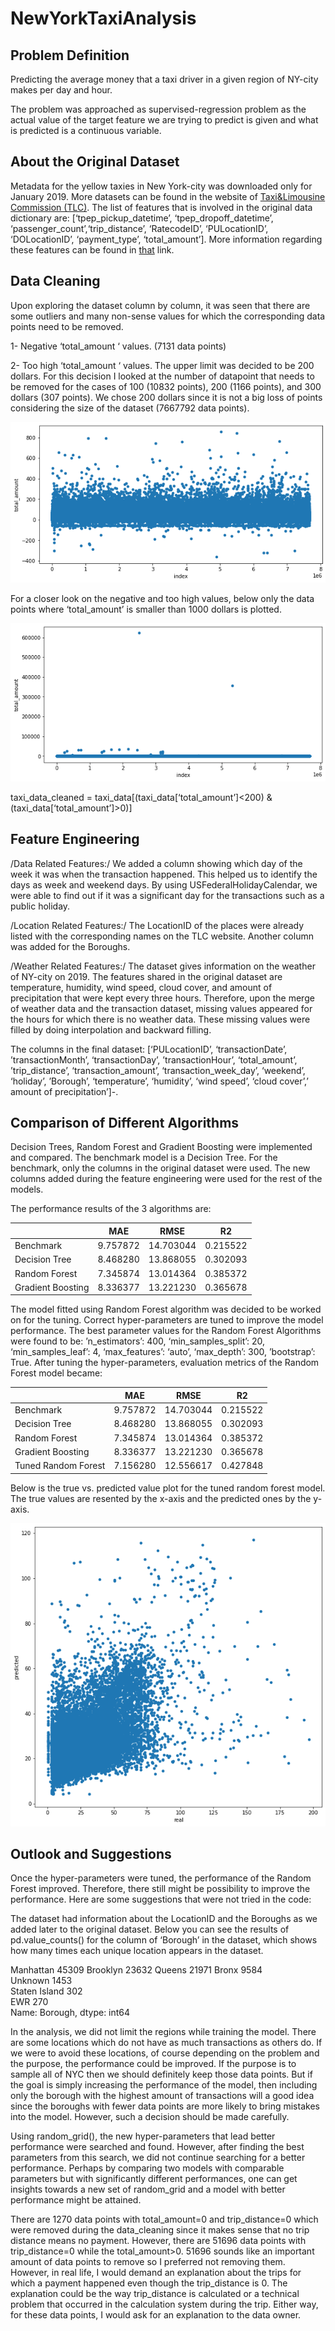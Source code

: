 # NewYorkTaxiAnalysis

## Problem Definition
Predicting the average money that a taxi driver in a given region of NY-city makes per day and hour.

The problem was approached as supervised-regression problem as the actual value of the target feature we are trying to predict is given and what is predicted is a continuous variable.

## About the Original Dataset
Metadata for the yellow taxies in New York-city was downloaded only for January 2019. More datasets can be found in the website of [Taxi&Limousine Commission (TLC)](https://www1.nyc.gov/site/tlc/about/tlc-trip-record-data.page).  The list of features that is involved in the original data dictionary are: [‘tpep_pickup_datetime’, ‘tpep_dropoff_datetime’, ‘passenger_count’,‘trip_distance’, ‘RatecodeID’, ‘PULocationID’, ‘DOLocationID’, ‘payment_type’, ‘total_amount’]. More information regarding these features can be found in [that](https://www1.nyc.gov/assets/tlc/downloads/pdf/data_dictionary_trip_records_yellow.pdf) link.

## Data Cleaning
Upon exploring the dataset column by column, it was seen that there are some outliers and many non-sense values for which the corresponding data points need to be removed. 

1- Negative ‘total_amount ‘ values. (7131 data points)

2- Too high ‘total_amount ‘ values. The upper limit was decided to be 200 dollars. For this decision I looked at the number of datapoint that needs to be removed for the cases of 100 (10832 points), 200 (1166 points), and 300 dollars (307 points).  We chose 200 dollars since it is not a big loss of points considering the size of the dataset (7667792 data points).

![Negative and zero values](/figures/figure2)


For a closer look on the negative and too high values, below only the data points where ‘total_amount’ is smaller than 1000 dollars is plotted.

![Too high values](/figures/figure1)

taxi_data_cleaned = taxi_data[(taxi_data[‘total_amount’]<200) & (taxi_data[‘total_amount’]>0)]


## Feature Engineering
/Data Related Features:/  We added a column showing which day of the week it was when the transaction happened. This helped us to identify the days as week and weekend days. By using USFederalHolidayCalendar, we were able to find out if it was a significant day for the transactions such as a public holiday. 

/Location Related Features:/  The LocationID of the places were already listed with the corresponding names on the TLC website. Another column was added for the Boroughs.

/Weather Related Features:/  The dataset gives information on the weather of NY-city on 2019. The features shared in the original dataset are temperature, humidity, wind speed, cloud cover, and amount of precipitation that were kept every three hours. Therefore, upon the merge of weather data and the transaction dataset, missing values appeared for the hours for which there is no weather data. These missing values were filled by doing interpolation and backward filling.

The columns in the final dataset: [‘PULocationID’, ‘transactionDate’, ’transactionMonth’, ‘transactionDay’, ’transactionHour’, ‘total_amount’, ’trip_distance’, ‘transaction_amount’, ‘transaction_week_day’, ‘weekend’, ‘holiday’, ’Borough’, ‘temperature’, ‘humidity’, ‘wind speed’, ‘cloud cover’,’ amount of precipitation’]-.

## Comparison of Different Algorithms 
Decision Trees, Random Forest and Gradient Boosting were implemented and compared. The benchmark model is a Decision Tree. For the benchmark, only the columns in the original dataset were used. The new columns added during the feature engineering were used for the rest of the models.

The performance results of the 3 algorithms are:

|                     | MAE      | RMSE      | R2       |
|---------------------|----------|-----------|----------|
| Benchmark           | 9.757872 | 14.703044 | 0.215522 |
| Decision Tree       | 8.468280 | 13.868055 | 0.302093 |
| Random Forest       | 7.345874 | 13.014364 | 0.385372 |
| Gradient Boosting   | 8.336377 | 13.221230 | 0.365678 |

The model fitted using Random Forest algorithm was decided to be worked on for the tuning. Correct hyper-parameters are tuned to improve the model performance. The best parameter values for the Random Forest Algorithms  were found to be:  ’n_estimators’: 400, ‘min_samples_split’: 20, ‘min_samples_leaf’: 4, ‘max_features’: ‘auto’, ‘max_depth’: 300, ’bootstrap’: True. After tuning the hyper-parameters, evaluation metrics of the Random Forest model became:

|                     | MAE      | RMSE      | R2       |
|---------------------|----------|-----------|----------|
| Benchmark           | 9.757872 | 14.703044 | 0.215522 |
| Decision Tree       | 8.468280 | 13.868055 | 0.302093 |
| Random Forest       | 7.345874 | 13.014364 | 0.385372 |
| Gradient Boosting   | 8.336377 | 13.221230 | 0.365678 |
| Tuned Random Forest | 7.156280 | 12.556617 | 0.427848 |

Below is the true vs. predicted value plot for the tuned random forest model. The true values are resented by the x-axis and the predicted ones by the y-axis.

![True vs. predicted value plot for the tuned random forest model.](/figures/figure3)


## Outlook and Suggestions

Once the hyper-parameters were tuned, the performance of the Random Forest improved. Therefore, there still might be possibility to improve the performance.  Here are some suggestions that were not tried in the code:

The dataset had information about the LocationID and the Boroughs as we added later to the original dataset.  Below you can see the results of pd.value_counts() for the column of ‘Borough’ in the dataset, which shows how many times each unique location appears in the dataset. 

Manhattan                   45309 
Brooklyn                    23632 
Queens                      21971 
Bronx                       9584  
Unknown                     1453  
Staten Island               302  
EWR                         270  
Name: Borough, dtype: int64 


In the analysis, we did not limit the regions while training the model. There are some locations which do not have as much transactions as others do. If we were to avoid these locations, of course depending on the problem and the purpose, the performance could be improved. If the purpose is to sample all of NYC then we should definitely keep those data points.  But if the goal is simply increasing the performance of the model, then including only the borough with the highest amount of transactions will a good idea since the boroughs with fewer data points are more likely to bring mistakes into the model. However, such a decision should be made carefully.

Using random_grid(), the new hyper-parameters that lead better performance were searched and found. However, after finding the best parameters from this search, we did not continue searching for a better performance. Perhaps by comparing two models with comparable parameters but with significantly different performances, one can get insights towards a new set of random_grid and a model with better performance might be attained.

There are 1270 data points with total_amount=0 and trip_distance=0 which were removed during the data_cleaning since it makes sense that no trip distance means no payment. However, there are 51696 data points with trip_distance=0 while the total_amount>0. 51696 sounds like an important amount of data points to remove so I preferred not removing them. However, in real life, I would demand an explanation about the trips for which a payment happened even though the trip_distance is 0. The explanation could be the way trip_distance is calculated or a technical problem that occurred in the calculation system during the trip. Either way, for these data points, I would ask for an explanation to the data owner.

